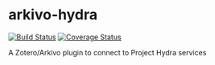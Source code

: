 # arkivo-hydra

[![Build Status](https://travis-ci.org/inukshuk/arkivo-hydra.svg?branch=master)](https://travis-ci.org/inukshuk/arkivo-hydra)
[![Coverage Status](https://coveralls.io/repos/inukshuk/arkivo-hydra/badge.svg)](https://coveralls.io/r/inukshuk/arkivo-hydra)

A Zotero/Arkivo plugin to connect to Project Hydra services
